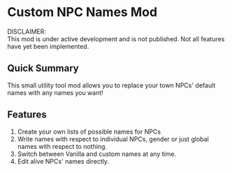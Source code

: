 # Custom NPC Names Mod

DISCLAIMER:  
This mod is under active development and is not published. Not all features have yet been implemented.

## Quick Summary

This small utility tool mod allows you to replace your town NPCs' default names with any names you want!

## Features

1. Create your own lists of possible names for NPCs
2. Write names with respect to individual NPCs, gender or just global names with respect to nothing.
3. Switch between Vanilla and custom names at any time.
4. Edit alive NPCs' names directly.
